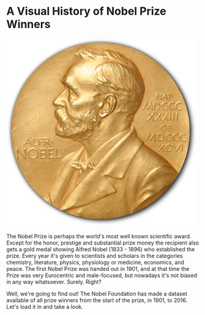 # A Visual History of Nobel Prize Winners

![Coin](Nobel_Prize.png)

<p>The Nobel Prize is perhaps the world's most well known scientific award. Except for the honor, prestige and substantial prize money the recipient also gets a gold medal showing Alfred Nobel (1833 - 1896) who established the prize. Every year it's given to scientists and scholars in the categories chemistry, literature, physics, physiology or medicine, economics, and peace. The first Nobel Prize was handed out in 1901, and at that time the Prize was very Eurocentric and male-focused, but nowadays it's not biased in any way whatsoever. Surely. Right?</p>
<p>Well, we're going to find out! The Nobel Foundation has made a dataset available of all prize winners from the start of the prize, in 1901, to 2016. Let's load it in and take a look.</p>
